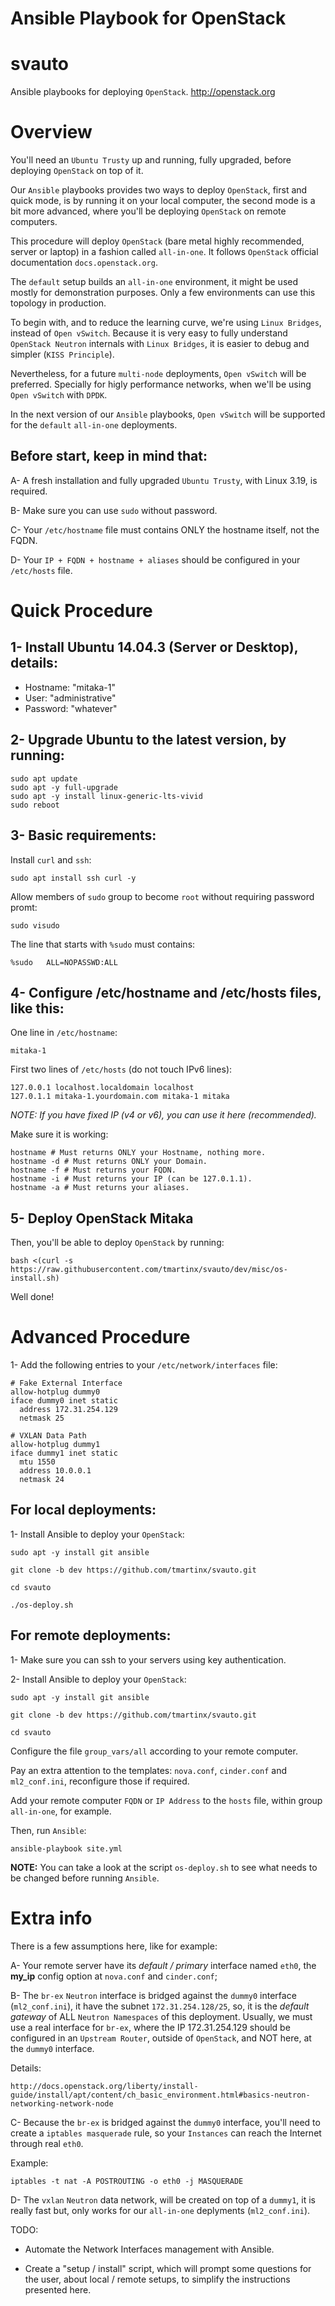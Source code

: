 ﻿# Ansible Playbook for OpenStack

# svauto

Ansible playbooks for deploying `OpenStack`.  http://openstack.org

# Overview

You'll need an `Ubuntu Trusty` up and running, fully upgraded, before deploying `OpenStack` on top of it.

Our `Ansible` playbooks provides two ways to deploy `OpenStack`, first and quick mode, is by running it on your local computer, the second mode is a bit more advanced, where you'll be deploying `OpenStack` on remote computers.

This procedure will deploy `OpenStack` (bare metal highly recommended, server or laptop) in a fashion called `all-in-one`. It follows `OpenStack` official documentation `docs.openstack.org`.

The `default` setup builds an `all-in-one` environment, it might be used mostly for demonstration purposes. Only a few environments can use this topology in production.

To begin with, and to reduce the learning curve, we're using `Linux Bridges`, instead of `Open vSwitch`. Because it is very easy to fully understand `OpenStack Neutron` internals with `Linux Bridges`, it is easier to debug and simpler (`KISS Principle`).

Nevertheless, for a future `multi-node` deployments, `Open vSwitch` will be preferred. Specially for higly performance networks, when we'll be using `Open vSwitch` with `DPDK`.

In the next version of our `Ansible` playbooks, `Open vSwitch` will be supported for the `default` `all-in-one` deployments.

## Before start, keep in mind that:

A- A fresh installation and fully upgraded `Ubuntu Trusty`, with Linux 3.19, is required.

B- Make sure you can use `sudo` without password.

C- Your `/etc/hostname` file must contains ONLY the hostname itself, not the FQDN.

D- Your `IP + FQDN + hostname + aliases` should be configured in your `/etc/hosts` file.

# Quick Procedure

## 1- Install Ubuntu 14.04.3 (Server or Desktop), details:

* Hostname: "mitaka-1"
* User: "administrative"
* Password: "whatever"

## 2- Upgrade Ubuntu to the latest version, by running:

    sudo apt update
    sudo apt -y full-upgrade
    sudo apt -y install linux-generic-lts-vivid
    sudo reboot

## 3- Basic requirements:

Install `curl` and `ssh`:

    sudo apt install ssh curl -y

Allow members of `sudo` group to become `root` without requiring password promt:

    sudo visudo

The line that starts with `%sudo` must contains:

    %sudo   ALL=NOPASSWD:ALL

## 4- Configure /etc/hostname and /etc/hosts files, like this:

One line in `/etc/hostname`:

    mitaka-1

First two lines of `/etc/hosts` (do not touch IPv6 lines):

    127.0.0.1 localhost.localdomain localhost
    127.0.1.1 mitaka-1.yourdomain.com mitaka-1 mitaka

*NOTE: If you have fixed IP (v4 or v6), you can use it here (recommended).*

Make sure it is working:

    hostname # Must returns ONLY your Hostname, nothing more.
    hostname -d # Must returns ONLY your Domain.
    hostname -f # Must returns your FQDN.
    hostname -i # Must returns your IP (can be 127.0.1.1).
    hostname -a # Must returns your aliases.

## 5- Deploy OpenStack Mitaka

Then, you'll be able to deploy `OpenStack` by running:

    bash <(curl -s https://raw.githubusercontent.com/tmartinx/svauto/dev/misc/os-install.sh)

Well done!

# Advanced Procedure

1- Add the following entries to your `/etc/network/interfaces` file:

    # Fake External Interface
    allow-hotplug dummy0
    iface dummy0 inet static
      address 172.31.254.129
      netmask 25

    # VXLAN Data Path
    allow-hotplug dummy1
    iface dummy1 inet static
      mtu 1550
      address 10.0.0.1
      netmask 24

## For local deployments:

1- Install Ansible to deploy your `OpenStack`:

    sudo apt -y install git ansible

    git clone -b dev https://github.com/tmartinx/svauto.git

    cd svauto

    ./os-deploy.sh

## For remote deployments:

1- Make sure you can ssh to your servers using key authentication.

2- Install Ansible to deploy your `OpenStack`:

    sudo apt -y install git ansible

    git clone -b dev https://github.com/tmartinx/svauto.git

    cd svauto

Configure the file `group_vars/all` according to your remote computer.

Pay an extra attention to the templates: `nova.conf`, `cinder.conf` and `ml2_conf.ini`, reconfigure those if required.

Add your remote computer `FQDN` or `IP Address` to the `hosts` file, within group `all-in-one`, for example.

Then, run `Ansible`:

    ansible-playbook site.yml

**NOTE:** You can take a look at the script `os-deploy.sh` to see what needs to be changed before running `Ansible`.

# Extra info

There is a few assumptions here, like for example:

A- Your remote server have its *default / primary* interface named `eth0`, the **my_ip** config option at `nova.conf` and `cinder.conf`;

B- The `br-ex` `Neutron` interface is bridged against the `dummy0` interface (`ml2_conf.ini`), it have the subnet `172.31.254.128/25`, so, it is the *default gateway* of ALL `Neutron Namespaces` of this deployment. Usually, we must use a real interface for `br-ex`, where the IP 172.31.254.129 should be configured in an `Upstream Router`, outside of `OpenStack`, and NOT here, at the `dummy0` interface.

Details:

    http://docs.openstack.org/liberty/install-guide/install/apt/content/ch_basic_environment.html#basics-neutron-networking-network-node

C- Because the `br-ex` is bridged against the `dummy0` interface, you'll need to create a `iptables masquerade` rule, so your `Instances` can reach the Internet through real `eth0`.

Example:

    iptables -t nat -A POSTROUTING -o eth0 -j MASQUERADE

D- The `vxlan` `Neutron` data network, will be created on top of a `dummy1`, it is really fast but, only works for our `all-in-one` deplyments (`ml2_conf.ini`).

TODO:

- Automate the Network Interfaces management with Ansible.

- Create a "setup / install" script, which will prompt some questions for the user, about local / remote setups, to simplify the instructions presented here.
